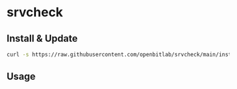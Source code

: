 # srvcheck


## Install & Update
```bash 
curl -s https://raw.githubusercontent.com/openbitlab/srvcheck/main/install.sh | bash -s -- <flags>
```

## Usage
